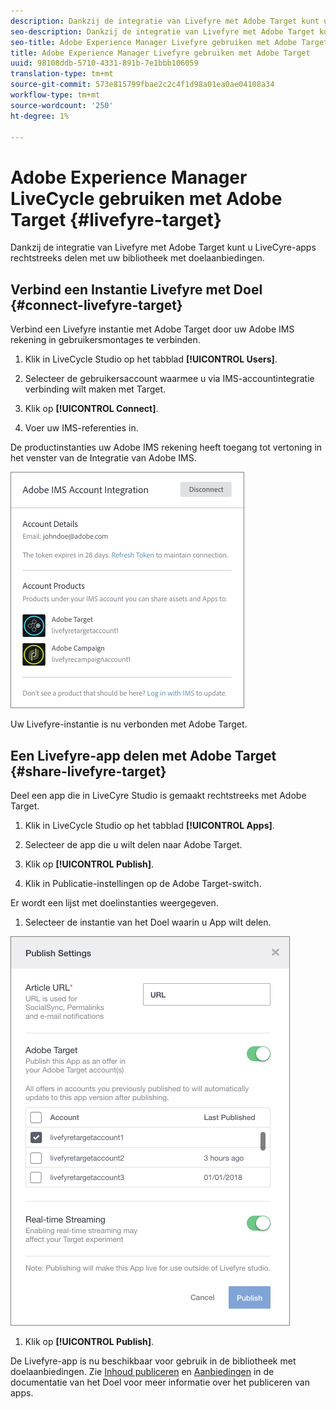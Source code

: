 ```yaml
---
description: Dankzij de integratie van Livefyre met Adobe Target kunt u LiveCyre-apps rechtstreeks delen met uw bibliotheek met doelaanbiedingen.
seo-description: Dankzij de integratie van Livefyre met Adobe Target kunt u LiveCyre-apps rechtstreeks delen met uw bibliotheek met doelaanbiedingen.
seo-title: Adobe Experience Manager Livefyre gebruiken met Adobe Target
title: Adobe Experience Manager Livefyre gebruiken met Adobe Target
uuid: 98108ddb-5710-4331-891b-7e1bbb106059
translation-type: tm+mt
source-git-commit: 573e815799fbae2c2c4f1d98a01ea0ae04108a34
workflow-type: tm+mt
source-wordcount: '250'
ht-degree: 1%

---
```


# Adobe Experience Manager LiveCycle gebruiken met Adobe Target {#livefyre-target}

Dankzij de integratie van Livefyre met Adobe Target kunt u LiveCyre-apps rechtstreeks delen met uw bibliotheek met doelaanbiedingen.

## Verbind een Instantie Livefyre met Doel {#connect-livefyre-target}

Verbind een Livefyre instantie met Adobe Target door uw Adobe IMS rekening in gebruikersmontages te verbinden.

1. Klik in LiveCycle Studio op het tabblad **[!UICONTROL Users]**.

1. Selecteer de gebruikersaccount waarmee u via IMS-accountintegratie verbinding wilt maken met Target.

1. Klik op **[!UICONTROL Connect]**.

1. Voer uw IMS-referenties in.

De productinstanties uw Adobe IMS rekening heeft toegang tot vertoning in het venster van de Integratie van Adobe IMS.

![](assets/livefyre-target-connect.png)

Uw Livefyre-instantie is nu verbonden met Adobe Target.

## Een Livefyre-app delen met Adobe Target {#share-livefyre-target}

Deel een app die in LiveCyre Studio is gemaakt rechtstreeks met Adobe Target.

1. Klik in LiveCycle Studio op het tabblad **[!UICONTROL Apps]**.

1. Selecteer de app die u wilt delen naar Adobe Target.

1. Klik op **[!UICONTROL Publish]**.

1. Klik in Publicatie-instellingen op de Adobe Target-switch.

Er wordt een lijst met doelinstanties weergegeven.

1. Selecteer de instantie van het Doel waarin u App wilt delen.

![](assets/livefyre-target-publish.png)

1. Klik op  **[!UICONTROL Publish]**.

De Livefyre-app is nu beschikbaar voor gebruik in de bibliotheek met doelaanbiedingen. Zie [Inhoud publiceren](/help/using/c-library/t-publish-content.md) en [Aanbiedingen](https://docs.adobe.com/content/help/en/target/using/experiences/offers/manage-content.html) in de documentatie van het Doel voor meer informatie over het publiceren van apps.